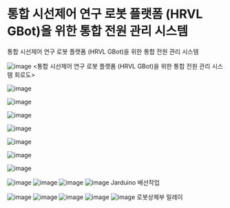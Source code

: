 # 통합 시선제어 연구 로봇 플랫폼 (HRVL GBot)을 위한 통합 전원 관리 시스템
통합 시선제어 연구 로봇 플랫폼 (HRVL GBot)을 위한 통합 전원 관리 시스템

![image](https://user-images.githubusercontent.com/47591345/61581202-323e6d80-ab56-11e9-9ecc-830ec8b0f519.png)
<통합 시선제어 연구 로봇 플랫폼 (HRVL GBot)을 위한 통합 전원 관리 시스템 회로도>

![image](https://user-images.githubusercontent.com/47591345/61475975-f32de200-a9c6-11e9-84ac-8f287be7c9e4.png)

![image](https://user-images.githubusercontent.com/47591345/61476005-05a81b80-a9c7-11e9-8b30-0e927df87147.png)

![image](https://user-images.githubusercontent.com/47591345/61476037-15276480-a9c7-11e9-874d-1ab930c0c7ed.png)

![image](https://user-images.githubusercontent.com/47591345/61476063-27a19e00-a9c7-11e9-90c6-2e8e3979ba40.png)

![image](https://user-images.githubusercontent.com/47591345/61476093-36885080-a9c7-11e9-89e5-23b097f0ae94.png)
<Jarduino simple circuit diagram>
  
![image](https://user-images.githubusercontent.com/47591345/61476114-430ca900-a9c7-11e9-9e31-4a1c90c7c2f0.png)
<Aarduino simple circuit diagram>
  
![image](https://user-images.githubusercontent.com/47591345/61475784-874b7980-a9c6-11e9-9699-f0ea1a9da51a.png)
<Emergency stop button>
  
![image](https://user-images.githubusercontent.com/47591345/61581283-3e76fa80-ab57-11e9-96cb-2ad1c1773b8c.png)
![image](https://user-images.githubusercontent.com/47591345/61581285-420a8180-ab57-11e9-8658-18294f284e7d.png)
![image](https://user-images.githubusercontent.com/47591345/61581286-446cdb80-ab57-11e9-8e45-7cbd98cacd63.png)
![image](https://user-images.githubusercontent.com/47591345/61581288-4cc51680-ab57-11e9-8639-c9f1c81c834d.png)
Jarduino 배선작업

![image](https://user-images.githubusercontent.com/47591345/61581306-8f86ee80-ab57-11e9-8589-eee4d37e9fdf.png)
![image](https://user-images.githubusercontent.com/47591345/61581300-8564f000-ab57-11e9-9c29-34198ec4c236.png)
![image](https://user-images.githubusercontent.com/47591345/61581307-94e43900-ab57-11e9-87f9-1faeab0bae5d.png)
![image](https://user-images.githubusercontent.com/47591345/61581358-687cec80-ab58-11e9-8cbc-f86722044336.png)
![image](https://user-images.githubusercontent.com/47591345/61581360-6ca90a00-ab58-11e9-8887-7be649ff24d5.png)
로봇상체부 릴레이 
